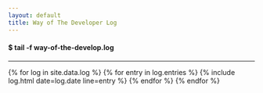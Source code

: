 ```yaml
---
layout: default
title: Way of The Developer Log
---
```


#### $ tail -f way-of-the-develop.log
---
{% for log in site.data.log %}
{% for entry in log.entries %}
<span class="log">{% include log.html date=log.date line=entry %}</span>
{% endfor %}
{% endfor %}
